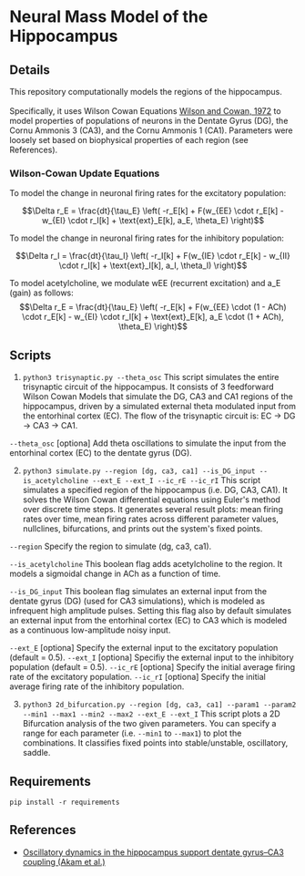 # Neural Mass Model of the Hippocampus

## Details
This repository computationally models the regions of the hippocampus.
<br>
<br>
Specifically, it uses Wilson Cowan Equations [Wilson and Cowan, 1972](https://pubmed.ncbi.nlm.nih.gov/4332108/) to model properties of populations of neurons in the Dentate Gyrus (DG), the Cornu Ammonis 3 (CA3), and the Cornu Ammonis 1 (CA1). Parameters were loosely set based on biophysical properties of each region (see References). 

### Wilson-Cowan Update Equations
To model the change in neuronal firing rates for the excitatory population:

$$\Delta r_E = \frac{dt}{\tau_E} \left( -r_E[k] + F(w_{EE} \cdot r_E[k] - w_{EI} \cdot r_I[k] + \text{ext}_E[k], a_E, \theta_E) \right)$$

To model the change in neuronal firing rates for the inhibitory population:

$$\Delta r_I = \frac{dt}{\tau_I} \left( -r_I[k] + F(w_{IE} \cdot r_E[k] - w_{II} \cdot r_I[k] + \text{ext}_I[k], a_I, \theta_I) \right)$$

To model acetylcholine, we modulate wEE (recurrent excitation) and a_E (gain) as follows:
$$\Delta r_E = \frac{dt}{\tau_E} \left( -r_E[k] + F(w_{EE} \cdot (1 - ACh) \cdot r_E[k] - w_{EI} \cdot r_I[k] + \text{ext}_E[k], a_E \cdot (1 + ACh), \theta_E) \right)$$

## Scripts

1. `python3 trisynaptic.py --theta_osc`
This script simulates the entire trisynaptic circuit of the hippocampus. It consists of 3 feedforward Wilson Cowan Models that simulate the DG, CA3 and CA1 regions of the hippocampus, driven by a simulated external theta modulated input from the entorhinal cortex (EC). The flow of the trisynaptic circuit is: EC -> DG -> CA3 -> CA1.

`--theta_osc` [optiona] Add theta oscillations to simulate the input from the entorhinal cortex (EC) to the dentate gyrus (DG).

2. `python3 simulate.py --region [dg, ca3, ca1] --is_DG_input --is_acetylcholine --ext_E --ext_I --ic_rE --ic_rI`
This script simulates a specified region of the hippocampus (i.e. DG, CA3, CA1). It solves the Wilson Cowan differential equations using Euler's method over discrete time steps. It generates several result plots: mean firing rates over time, mean firing rates across different parameter values, nullclines, bifurcations, and prints out the system's fixed points.

`--region` Specify the region to simulate (dg, ca3, ca1).

`--is_acetylcholine` This boolean flag adds acetylcholine to the region. It models a sigmoidal change in ACh as a function of time.

`--is_DG_input` This boolean flag simulates an external input from the dentate gyrus (DG) (used for CA3 simulations), which is modeled as infrequent high amplitude pulses. Setting this flag also by default simulates an external input from the entorhinal cortex (EC) to CA3 which is modeled as a continuous low-amplitude noisy input.

`--ext_E` [optiona] Specify the external input to the excitatory population (default = 0.5).
`--ext_I` [optiona] Specifiy the external input to the inhibitory population (default = 0.5).
`--ic_rE` [optiona] Specify the initial average firing rate of the excitatory population.
`--ic_rI` [optiona] Specify the initial average firing rate of the inhibitory population.
<br>

3. `python3 2d_bifurcation.py --region [dg, ca3, ca1] --param1 --param2 --min1 --max1 --min2 --max2 --ext_E --ext_I` This script plots a 2D Bifurcation analysis of the two given parameters. You can specify a range for each parameter (i.e. `--min1` to `--max1`) to plot the combinations. It classifies fixed points into stable/unstable, oscillatory, saddle. 

## Requirements
`pip install -r requirements`

## References
- [Oscillatory dynamics in the hippocampus support dentate gyrus–CA3 coupling (Akam et al.)](https://www.nature.com/articles/nn.3081)
